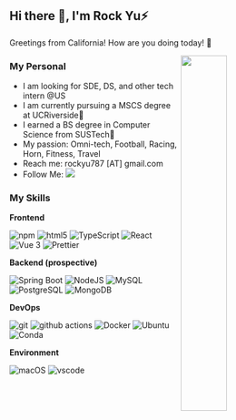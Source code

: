 ## Hi there 👋, I'm Rock Yu⚡️

Greetings from California! How are you doing today! 🤩

<picture>
  <source
    srcset="https://github-readme-stats.vercel.app/api?username=rock3yu&show_icons=true&theme=dark"
    media="(prefers-color-scheme: dark)"
  />
  <source
    srcset="https://github-readme-stats.vercel.app/api?username=rock3yu&show_icons=true"
    media="(prefers-color-scheme: light), (prefers-color-scheme: no-preference)"
  />
  <img src="https://github-readme-stats.vercel.app/api?username=rock3yu&show_icons=true" align=right width="40%"/>
</picture>

### My Personal

-  I am looking for SDE, DS, and other tech intern @US  
-  I am currently pursuing a MSCS degree at UCRiverside💙
-  I earned a BS degree in Computer Science from SUSTech🧡
-  My passion: Omni-tech, Football, Racing, Horn, Fitness, Travel
-  Reach me: rockyu787 [AT] gmail.com  
-  Follow Me: [![](https://img.shields.io/github/followers/Rock3Yu?label=follow%20me&style=social)](https://github.com/Rock3Yu/)  

### My Skills

**Frontend**

<p>
  <img alt="npm" src="https://img.shields.io/badge/-NPM-CB3837?style=flat-square&logo=npm&logoColor=white" />
  <img alt="html5" src="https://img.shields.io/badge/-HTML5-E34F26?style=flat-square&logo=html5&logoColor=white" />
  <img alt="TypeScript"
    src="https://img.shields.io/badge/-TypeScript-007ACC?style=flat-square&logo=typescript&logoColor=white" />
  <img alt="React" src="https://img.shields.io/badge/-React-45b8d8?style=flat-square&logo=react&logoColor=white" />
  <img alt="Vue 3" src="https://img.shields.io/badge/-Vue-5BA17F?style=flat-square&logo=vue.js&logoColor=white" />
  <img alt="Prettier"
    src="https://img.shields.io/badge/-Prettier-F7B93E?style=flat-square&logo=prettier&logoColor=white" />
</p>

**Backend (prospective)**

<p>
  <img alt="Spring Boot" src="https://img.shields.io/badge/-Spring%20Boot-6DB33F?style=flat-square&logo=spring-boot&logoColor=white" />
  <img alt="NodeJS" src="https://img.shields.io/badge/-NodeJS-43853d?style=flat-square&logo=Node.js&logoColor=white" />
  <img alt="MySQL" src="https://img.shields.io/badge/-MySQL-005C84?style=flat-square&logo=mysql&logoColor=white" />
  <img alt="PostgreSQL" src="https://img.shields.io/badge/-PostgreSQL-316192?style=flat-square&logo=postgresql&logoColor=white" />
  <img alt="MongoDB" src="https://img.shields.io/badge/-MongoDB-13aa52?style=flat-square&logo=mongodb&logoColor=white" />
</p>

**DevOps**

<p>
  <img alt="git" src="https://img.shields.io/badge/-Git-F05032?style=flat-square&logo=git&logoColor=white" />
  <img alt="github actions"
    src="https://img.shields.io/badge/-Github_Actions-2088FF?style=flat-square&logo=github-actions&logoColor=white" />
  <img alt="Docker" src="https://img.shields.io/badge/-Docker-46a2f1?style=flat-square&logo=docker&logoColor=white" />
  <img alt="Ubuntu" src="https://img.shields.io/badge/-Ubuntu-DB652A?style=flat-square&logo=ubuntu&logoColor=white" />
  <img alt="Conda" src="https://img.shields.io/badge/-Conda-342B029?style=flat-square&logo=anaconda&logoColor=white" />
</p>

**Environment**

<p>
  <img alt="macOS" src="https://img.shields.io/badge/-macOS-333?style=flat-square&logo=apple&logoColor=white" />
  <img alt="vscode" src="https://img.shields.io/badge/Visual%20Studio%20Code-blue?style=flat-square&logo=visual-studio-code&logoColor=ffffff" />
<!--   <img alt="nvim" src="https://img.shields.io/badge/NeoVim-649047?style=flat-square&logo=neovim&logoColor=ffffff" /> -->
</p>


<!--
### My GitHub Stats

| ![](https://github-readme-stats.vercel.app/api?username=rock3yu) | ![Rock Yu's Most used languages](https://github-readme-stats.vercel.app/api/top-langs/?username=rockyu&layout=compact&hide_border=true&langs_count=10) |
|------------------------------------------------------------------|-----------------------------------------------------------------------------------------------------------|
-->

<!--
<details open>
<summary>Click to open ...</summary>
More content
</details>
-->

<!--
**Rock3Yu/Rock3Yu** is a ✨ _special_ ✨ repository because its `README.md` (this file) appears on your GitHub profile.

Here are some ideas to get you started:

- 🔭 I’m currently working on ...
- 🌱 I’m currently learning ...
- 👯 I’m looking to collaborate on ...
- 🤔 I’m looking for help with ...
- 💬 Ask me about ...
- 📫 How to reach me: ...
- 😄 Pronouns: ...
- ⚡ Fun fact: ...
-->
